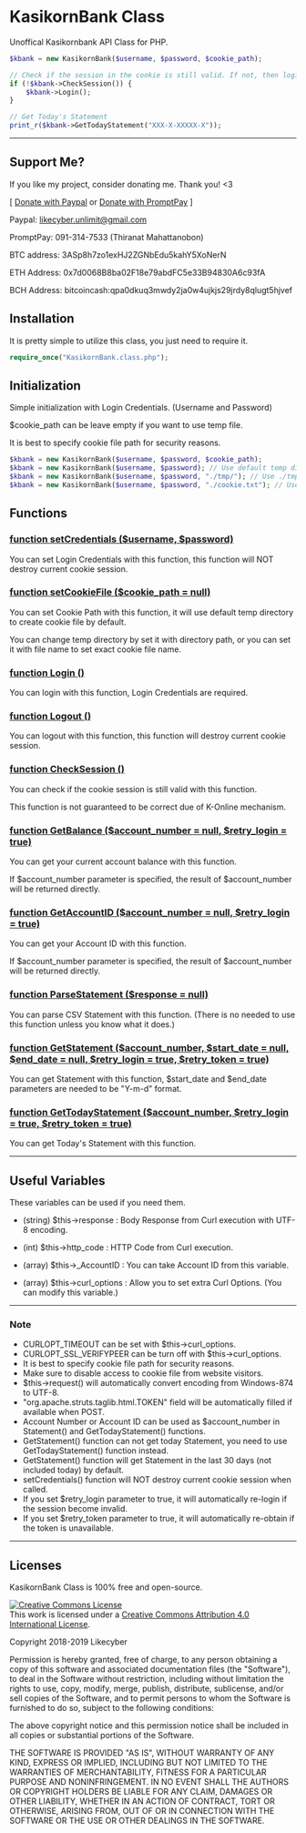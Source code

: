 # KasikornBank Class

Unoffical Kasikornbank API Class for PHP.

```php
$kbank = new KasikornBank($username, $password, $cookie_path);

// Check if the session in the cookie is still valid. If not, then login again.
if (!$kbank->CheckSession()) {
	$kbank->Login();
}

// Get Today's Statement
print_r($kbank->GetTodayStatement("XXX-X-XXXXX-X"));

```

---

## Support Me?

If you like my project, consider donating me. Thank you! <3

[ [Donate with Paypal](https://paypal.me/likecyber) or [Donate with PromptPay](https://promptpay.io/0913147533) ]

Paypal: likecyber.unlimit@gmail.com

PromptPay: 091-314-7533 (Thiranat Mahattanobon)

BTC address: 3ASp8h7zo1exHJ2ZGNbEdu5kahY5XoNerN

ETH Address: 0x7d0068B8ba02F18e79abdFC5e33B94830A6c93fA

BCH Address: bitcoincash:qpa0dkuq3mwdy2ja0w4ujkjs29jrdy8qlugt5hjvef

## Installation

It is pretty simple to utilize this class, you just need to require it.

```php
require_once("KasikornBank.class.php");
```

## Initialization

Simple initialization with Login Credentials. (Username and Password)

$cookie_path can be leave empty if you want to use temp file.

It is best to specify cookie file path for security reasons.

```php
$kbank = new KasikornBank($username, $password, $cookie_path);
$kbank = new KasikornBank($username, $password); // Use default temp directory for temp file.
$kbank = new KasikornBank($username, $password, "./tmp/"); // Use ./tmp/ as temp directory for temp file.
$kbank = new KasikornBank($username, $password, "./cookie.txt"); // Use ./cookie.txt for cookie file.

```
## Functions

### [function setCredentials ($username, $password)](https://github.com/likecyber/php-kasikornbank-class/blob/master/KasikornBank.class.php#L44-L49)

You can set Login Credentials with this function, this function will NOT destroy current cookie session.

### [function setCookieFile ($cookie_path = null)](https://github.com/likecyber/php-kasikornbank-class/blob/master/KasikornBank.class.php#L51-L63)

You can set Cookie Path with this function, it will use default temp directory to create cookie file by default.

You can change temp directory by set it with directory path, or you can set it with file name to set exact cookie file name.

### [function Login ()](https://github.com/likecyber/php-kasikornbank-class/blob/master/KasikornBank.class.php#L101-L122)

You can login with this function, Login Credentials are required.

### [function Logout ()](https://github.com/likecyber/php-kasikornbank-class/blob/master/KasikornBank.class.php#L124-L135)

You can logout with this function, this function will destroy current cookie session.

### [function CheckSession ()](https://github.com/likecyber/php-kasikornbank-class/blob/master/KasikornBank.class.php#L137-L140)

You can check if the cookie session is still valid with this function.

This function is not guaranteed to be correct due of K-Online mechanism.

### [function GetBalance ($account_number = null, $retry_login = true)](https://github.com/likecyber/php-kasikornbank-class/blob/master/KasikornBank.class.php#L142-L161)

You can get your current account balance with this function.

If $account_number parameter is specified, the result of $account_number will be returned directly.

### [function GetAccountID ($account_number = null, $retry_login = true)](https://github.com/likecyber/php-kasikornbank-class/blob/master/KasikornBank.class.php#L163-L183)

You can get your Account ID with this function.

If $account_number parameter is specified, the result of $account_number will be returned directly.

### [function ParseStatement ($response = null)](https://github.com/likecyber/php-kasikornbank-class/blob/master/KasikornBank.class.php#L185-L203)

You can parse CSV Statement with this function. (There is no needed to use this function unless you know what it does.)

### [function GetStatement ($account_number, $start_date = null, $end_date = null, $retry_login = true, $retry_token = true)](https://github.com/likecyber/php-kasikornbank-class/blob/master/KasikornBank.class.php#L205-L264)

You can get Statement with this function, $start_date and $end_date parameters are needed to be "Y-m-d" format.

### [function GetTodayStatement ($account_number, $retry_login = true, $retry_token = true)](https://github.com/likecyber/php-kasikornbank-class/blob/master/KasikornBank.class.php#L266-L298)

You can get Today's Statement with this function.

---

## Useful Variables
These variables can be used if you need them.

- (string) $this->response : Body Response from Curl execution with UTF-8 encoding.
- (int) $this->http_code : HTTP Code from Curl execution.

- (array) $this->_AccountID : You can take Account ID from this variable.

- (array) $this->curl_options : Allow you to set extra Curl Options. (You can modify this variable.)

---

### Note
- CURLOPT_TIMEOUT can be set with $this->curl_options.
- CURLOPT_SSL_VERIFYPEER can be turn off with $this->curl_options.
- It is best to specify cookie file path for security reasons.
- Make sure to disable access to cookie file from website visitors.
- $this->request()  will automatically convert encoding from Windows-874 to UTF-8.
- "org.apache.struts.taglib.html.TOKEN" field will be automatically filled if available when POST.
- Account Number or Account ID can be used as $account_number in 
Statement() and GetTodayStatement() functions.
- GetStatement() function can not get today Statement, you need to use GetTodayStatement() function instead.
- GetStatement() function will get Statement in the last 30 days (not included today) by default.
- setCredentials() function will NOT destroy current cookie session when called.
- If you set $retry_login parameter to true, it will automatically re-login if the session become invalid.
- If you set $retry_token parameter to true, it will automatically re-obtain if the token is unavailable.

---

## Licenses

KasikornBank Class is 100% free and open-source.

<a rel="license" href="http://creativecommons.org/licenses/by/4.0/"><img alt="Creative Commons License" style="border-width:0" src="https://i.creativecommons.org/l/by/4.0/88x31.png" /></a><br />This work is licensed under a <a rel="license" href="http://creativecommons.org/licenses/by/4.0/">Creative Commons Attribution 4.0 International License</a>.

Copyright 2018-2019 Likecyber

Permission is hereby granted, free of charge, to any person obtaining a copy of this software and associated documentation files (the "Software"), to deal in the Software without restriction, including without limitation the rights to use, copy, modify, merge, publish, distribute, sublicense, and/or sell copies of the Software, and to permit persons to whom the Software is furnished to do so, subject to the following conditions:

The above copyright notice and this permission notice shall be included in all copies or substantial portions of the Software.

THE SOFTWARE IS PROVIDED "AS IS", WITHOUT WARRANTY OF ANY KIND, EXPRESS OR IMPLIED, INCLUDING BUT NOT LIMITED TO THE WARRANTIES OF MERCHANTABILITY, FITNESS FOR A PARTICULAR PURPOSE AND NONINFRINGEMENT. IN NO EVENT SHALL THE AUTHORS OR COPYRIGHT HOLDERS BE LIABLE FOR ANY CLAIM, DAMAGES OR OTHER LIABILITY, WHETHER IN AN ACTION OF CONTRACT, TORT OR OTHERWISE, ARISING FROM, OUT OF OR IN CONNECTION WITH THE SOFTWARE OR THE USE OR OTHER DEALINGS IN THE SOFTWARE.
